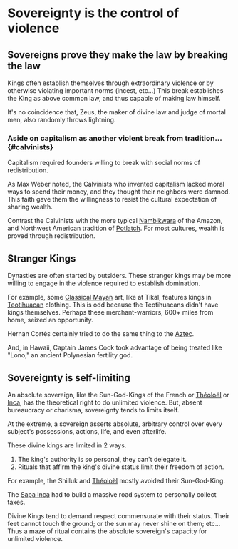 # Sovereignty is the control of violence

## Sovereigns prove they make the law by breaking the law

Kings often establish themselves through extraordinary violence or by otherwise violating important norms (incest, etc...)
This break establishes the King as above common law, and thus capable of making law himself.

It's no coincidence that, Zeus, the maker of divine law and judge of mortal men, also randomly throws lightning.

### Aside on capitalism as another violent break from tradition... {#calvinists}

Capitalism required founders willing to break with social norms of redistribution.

As Max Weber noted, the Calvinists who invented capitalism lacked moral ways to spend their money, and they thought their neighbors were damned.
This faith gave them the willingness to resist the cultural expectation of sharing wealth.

Contrast the Calvinists with the more typical [Nambikwara](seasonality.md#nambikwara) of the Amazon, and Northwest American tradition of [Potlatch](pacific.md#potlatch).
For most cultures, wealth is proved through redistribution.

## Stranger Kings

Dynasties are often started by outsiders.
These stranger kings may be more willing to engage in the violence required to establish domination.

For example, some [Classical Mayan](maya.md) art, like at Tikal, features kings in [Teotihuacan](teotihuacan.md) clothing.
This is odd because the Teotihuacans didn't have kings themselves.
Perhaps these merchant-warriors, 600+ miles from home, seized an opportunity.

Hernan Cortés certainly tried to do the same thing to the [Aztec](aztec.md).

And, in Hawaii, Captain James Cook took advantage of being treated like "Lono," an ancient Polynesian fertility god.

## Sovereignty is self-limiting

An absolute sovereign, like the Sun-God-Kings of the French or [Théoloël](theoloel.md) or [Inca](inca.md), has the theoretical right to do unlimited violence.
But, absent bureaucracy or charisma, sovereignty tends to limits itself.

At the extreme, a sovereign asserts absolute, arbitrary control over every subject's possessions, actions, life, and even afterlife.

These divine kings are limited in 2 ways.

1. The king's authority is so personal, they can't delegate it.
2. Rituals that affirm the king's divine status limit their freedom of action.

For example, the Shilluk and [Théoloël](theoloel.md) mostly avoided their Sun-God-King.

The [Sapa Inca](inca.md) had to build a massive road system to personally collect taxes.

Divine Kings tend to demand respect commensurate with their status.
Their feet cannot touch the ground; or
the sun may never shine on them; etc...
Thus a maze of ritual contains the absolute sovereign's capacity for unlimited violence.
